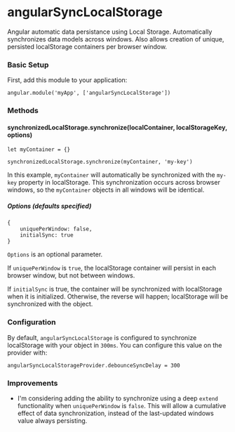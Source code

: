# angularSyncLocalStorage

Angular automatic data persistance using Local Storage. Automatically synchronizes data models across windows. Also allows creation of unique, persisted localStorage containers per browser window.

### Basic Setup

First, add this module to your application:

	angular.module('myApp', ['angularSyncLocalStorage'])

### Methods

#### synchronizedLocalStorage.synchronize(localContainer, localStorageKey, options)

	let myContainer = {}

	synchronizedLocalStorage.synchronize(myContainer, 'my-key')

In this example, `myContainer` will automatically be synchronized with the `my-key` property in localStorage. This synchronization occurs across browser windows, so the `myContainer` objects in all windows will be identical.


##### Options (defaults specified)

	{
		uniquePerWindow: false,
		initialSync: true
	}

`Options` is an optional parameter.

If `uniquePerWindow` is `true`, the localStorage container will persist in each browser window, but not between windows.

If `initialSync` is true, the container will be synchronized with localStorage when it is initialized. Otherwise, the reverse will happen; localStorage will be synchronized with the object.

### Configuration

By default, `angularSyncLocalStorage` is configured to synchronize localStorage with your object in `300ms`. You can configure this value on the provider with:

	angularSyncLocalStorageProvider.debounceSyncDelay = 300

### Improvements

- I'm considering adding the ability to synchronize using a deep `extend` functionality when `uniquePerWindow` is `false`. This will allow a cumulative effect of data synchronization, instead of the last-updated windows value always persisting.